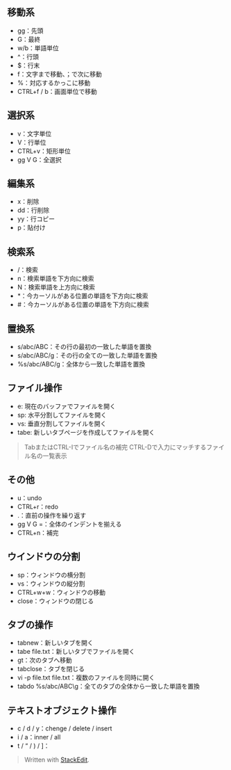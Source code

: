 ## 移動系
- gg：先頭
- G：最終
-  w/b：単語単位
- ^：行頭
- $：行末
- f：文字まで移動、；で次に移動
- %：対応するかっこに移動
- CTRL+f / b：画面単位で移動
## 選択系
- v：文字単位
- V：行単位
- CTRL+v：矩形単位
- gg V G：全選択
## 編集系
- x：削除
- dd：行削除
- yy：行コピー
- p：貼付け
## 検索系
- /：検索
- n：検索単語を下方向に検索
- N：検索単語を上方向に検索
- *：今カーソルがある位置の単語を下方向に検索
- #：今カーソルがある位置の単語を下方向に検索
## 置換系
- s/abc/ABC：その行の最初の一致した単語を置換
- s/abc/ABC/g：その行の全ての一致した単語を置換
- %s/abc/ABC/g：全体から一致した単語を置換
## ファイル操作
- e: 現在のバッファでファイルを開く
- sp: 水平分割してファイルを開く
- vs: 垂直分割してファイルを開く
- tabe: 新しいタブページを作成してファイルを開く
> TabまたはCTRL-Iでファイル名の補完
> CTRL-Dで入力にマッチするファイル名の一覧表示
## その他
- u：undo
- CTRL+r：redo
- .：直前の操作を繰り返す
- gg V G =：全体のインデントを揃える
- CTRL+n：補完
## ウインドウの分割
- sp：ウィンドウの横分割
- vs：ウィンドウの縦分割
- CTRL+w+w：ウィンドウの移動
- close：ウィンドウの閉じる
## タブの操作
- tabnew：新しいタブを開く
- tabe file.txt：新しいタブでファイルを開く
- gt：次のタブへ移動
- tabclose：タブを閉じる
- vi -p file.txt file.txt：複数のファイルを同時に開く
- tabdo %s/abc/ABC\g：全てのタブの全体から一致した単語を置換
## テキストオブジェクト操作
- c / d / y：chenge / delete / insert
- i / a：inner / all
- t / “ / ) / ]：
> Written with [StackEdit](https://stackedit.io/).
